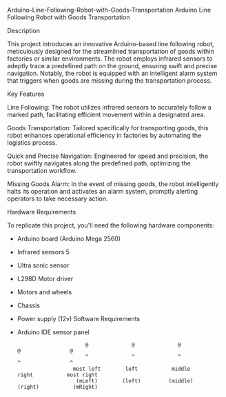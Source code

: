 Arduino-Line-Following-Robot-with-Goods-Transportation
Arduino Line Following Robot with Goods Transportation

Description

This project introduces an innovative Arduino-based line following robot, meticulously designed for the streamlined transportation of goods within factories or similar environments. The robot employs infrared sensors to adeptly trace a predefined path on the ground, ensuring swift and precise navigation. Notably, the robot is equipped with an intelligent alarm system that triggers when goods are missing during the transportation process.

Key Features

Line Following: The robot utilizes infrared sensors to accurately follow a marked path, facilitating efficient movement within a designated area.

Goods Transportation: Tailored specifically for transporting goods, this robot enhances operational efficiency in factories by automating the logistics process.

Quick and Precise Navigation: Engineered for speed and precision, the robot swiftly navigates along the predefined path, optimizing the transportation workflow.

Missing Goods Alarm: In the event of missing goods, the robot intelligently halts its operation and activates an alarm system, promptly alerting operators to take necessary action.

Hardware Requirements

To replicate this project, you'll need the following hardware components:

* Arduino board (Arduino Mega 2560)
* Infrared sensors 5
* Ultra sonic sensor
* L298D Motor driver
* Motors and wheels
* Chassis
* Power supply (12v)
Software Requirements

* Arduino IDE
sensor panel

                            @              @              @               @                @
                            ^              ^              ^               ^                ^
                        most left        left           middle          right           most right
                         (mLeft)        (left)         (middle)        (right)           (mRight)
